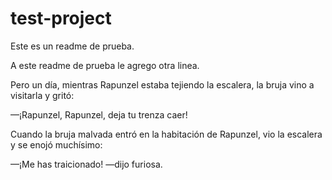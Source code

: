 # test-project

Este es un readme de prueba.

A este readme de prueba le agrego otra linea.

Pero un día, mientras Rapunzel estaba tejiendo la escalera, la bruja vino a visitarla y gritó:

—¡Rapunzel, Rapunzel, deja tu trenza caer!

Cuando la bruja malvada entró en la habitación de Rapunzel, vio la escalera y se enojó muchísimo:

—¡Me has traicionado! —dijo furiosa.
